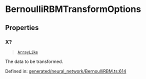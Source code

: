 # BernoulliRBMTransformOptions

## Properties

### X?

> [`ArrayLike`](../types/ArrayLike.md)

The data to be transformed.

Defined in:  [generated/neural\_network/BernoulliRBM.ts:614](https://github.com/transitive-bullshit/scikit-learn-ts/blob/b59c1ff/packages/sklearn/src/generated/neural_network/BernoulliRBM.ts#L614)
